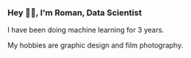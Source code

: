 ### Hey ✌🏻, I'm Roman, Data Scientist
I have been doing machine learning for 3 years.

My hobbies are graphic design and film photography.
